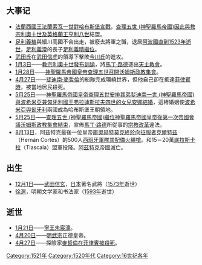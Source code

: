 ## 大事记

  - [法蘭西國王](https://zh.wikipedia.org/wiki/法蘭西 "wikilink")[法蘭索瓦一世對哈布斯堡宣戰](https://zh.wikipedia.org/wiki/法蘭索瓦一世 "wikilink")，[查理五世 (神聖羅馬帝國)因此與](https://zh.wikipedia.org/wiki/查理五世_\(神聖羅馬帝國\) "wikilink")[教宗](../Page/教宗.md "wikilink")[利奧十世及](https://zh.wikipedia.org/wiki/利奧十世 "wikilink")[英格蘭王](https://zh.wikipedia.org/wiki/英格蘭 "wikilink")[亨利八世](../Page/亨利八世.md "wikilink")結盟。
  - [足利義稙](../Page/足利義稙.md "wikilink")與細川高國不合出走，被廢去將軍之職，退居[阿波國直到](https://zh.wikipedia.org/wiki/阿波國 "wikilink")[1523年逝世](https://zh.wikipedia.org/wiki/1523年 "wikilink")，[足利義澄](../Page/足利義澄.md "wikilink")的長子[足利義晴繼位](https://zh.wikipedia.org/wiki/足利義晴 "wikilink")。
  - [武田氏](../Page/武田氏.md "wikilink")在[武田信虎](../Page/武田信虎.md "wikilink")的領導下擊敗[今川氏](../Page/今川氏.md "wikilink")的進攻。
  - [1月3日](../Page/1月3日.md "wikilink")——[教宗](../Page/教宗.md "wikilink")[利奧十世發布訓諭](https://zh.wikipedia.org/wiki/利奧十世 "wikilink")，將[馬丁·路德](../Page/馬丁·路德.md "wikilink")逐出[天主教會](../Page/天主教會.md "wikilink")。
  - [1月28日](../Page/1月28日.md "wikilink")——[神聖羅馬帝國皇帝](../Page/神圣罗马帝国.md "wikilink")[查理五世召開](https://zh.wikipedia.org/wiki/查理五世_\(神聖羅馬帝國\) "wikilink")[沃姆斯政教集會](https://zh.wikipedia.org/wiki/沃姆斯政教集會 "wikilink")。
  - [4月27日](../Page/4月27日.md "wikilink")——[斐迪南·麥哲倫](../Page/斐迪南·麥哲倫.md "wikilink")的船隊完成環繞世界，但他自己卻在抵達[菲律賓時](https://zh.wikipedia.org/wiki/菲律宾 "wikilink")，被當地居民殺死。
  - [5月25日](../Page/5月25日.md "wikilink")——[神聖羅馬帝國皇帝](../Page/神圣罗马帝国.md "wikilink")[查理五世安排其弟](https://zh.wikipedia.org/wiki/查理五世_\(神聖羅馬帝國\) "wikilink")[斐迪南一世 (神聖羅馬帝國)與波希米亞兼匈牙利國王弗拉迪斯拉夫四世的女兒安娜結婚](https://zh.wikipedia.org/wiki/斐迪南一世_\(神聖羅馬帝國\) "wikilink")，這樁婚姻使[波希米亞與](https://zh.wikipedia.org/wiki/波希米亞 "wikilink")[匈牙利](../Page/匈牙利.md "wikilink")兩國成為哈布斯堡王朝領地。
  - [5月25日](../Page/5月25日.md "wikilink")——[查理五世 (神聖羅馬帝國)繼位](https://zh.wikipedia.org/wiki/查理五世_\(神聖羅馬帝國\) "wikilink")[神聖羅馬帝國皇帝後第一次帝國會議](https://zh.wikipedia.org/wiki/神聖羅馬帝國皇帝 "wikilink")[沃姆斯政教集會結束](https://zh.wikipedia.org/wiki/沃姆斯政教集會 "wikilink")，宣佈[馬丁·路德](../Page/馬丁·路德.md "wikilink")所從事的[宗教改革](../Page/宗教改革.md "wikilink")違法。
  - [8月13日](../Page/8月13日.md "wikilink")，阿茲特克最後一位皇帝[庫奧赫特莫克終於向征服者](https://zh.wikipedia.org/wiki/瓜特穆斯 "wikilink")[克爾特茲](https://zh.wikipedia.org/wiki/荷南·科爾蒂斯 "wikilink")（Hernán Cortés）的500人[西班牙軍隊其配備](https://zh.wikipedia.org/wiki/西班牙軍隊 "wikilink")[火繩槍](../Page/火繩槍.md "wikilink")。和15－20萬[底拉斯卡拉](https://zh.wikipedia.org/wiki/底拉斯卡拉 "wikilink")（Tlascala）盟軍投降。[阿茲特克](../Page/阿茲特克.md "wikilink")帝國滅亡。

## 出生

  - [12月1日](../Page/12月1日.md "wikilink")——[武田信玄](../Page/武田信玄.md "wikilink")，[日本](../Page/日本.md "wikilink")著名武將（[1573年](../Page/1573年.md "wikilink")逝世）
  - [徐渭](../Page/徐渭.md "wikilink")，明朝文学家和书法家（[1593年](../Page/1593年.md "wikilink")逝世）

## 逝世

  - [1月21日](https://zh.wikipedia.org/wiki/1月21日 "wikilink")——[寧王](https://zh.wikipedia.org/wiki/寧王 "wikilink")[朱宸濠](../Page/朱宸濠.md "wikilink")。
  - [4月20日](../Page/4月20日.md "wikilink")——[明武宗](../Page/明武宗.md "wikilink")正德皇帝。
  - [4月27日](../Page/4月27日.md "wikilink")——探險家[麥哲倫在](../Page/斐迪南·麥哲倫.md "wikilink")[菲律賓被殺死](https://zh.wikipedia.org/wiki/菲律宾 "wikilink")。

[Category:1521年](https://zh.wikipedia.org/wiki/Category:1521年 "wikilink") [Category:1520年代](https://zh.wikipedia.org/wiki/Category:1520年代 "wikilink") [Category:16世纪各年](https://zh.wikipedia.org/wiki/Category:16世纪各年 "wikilink")